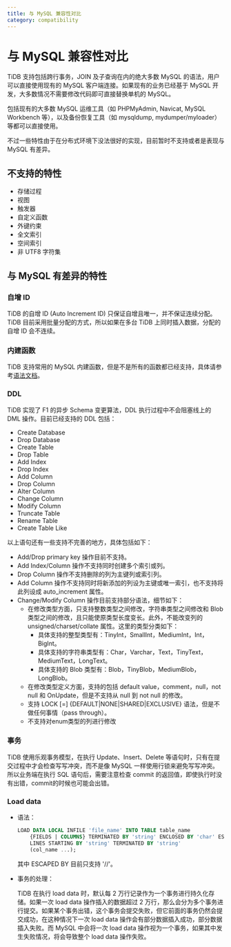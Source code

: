 ```yaml
---
title: 与 MySQL 兼容性对比
category: compatibility
---
```


# 与 MySQL 兼容性对比

TiDB 支持包括跨行事务，JOIN 及子查询在内的绝大多数 MySQL 的语法，用户可以直接使用现有的 MySQL 客户端连接。如果现有的业务已经基于 MySQL 开发，大多数情况不需要修改代码即可直接替换单机的 MySQL。

包括现有的大多数 MySQL 运维工具（如 PHPMyAdmin, Navicat, MySQL Workbench 等），以及备份恢复工具（如 mysqldump, mydumper/myloader）等都可以直接使用。

不过一些特性由于在分布式环境下没法很好的实现，目前暂时不支持或者是表现与 MySQL 有差异。

## 不支持的特性

* 存储过程
* 视图
* 触发器
* 自定义函数
* 外键约束
* 全文索引
* 空间索引
* 非 UTF8 字符集

## 与 MySQL 有差异的特性
### 自增 ID
TiDB 的自增 ID (Auto Increment ID) 只保证自增且唯一，并不保证连续分配。TiDB 目前采用批量分配的方式，所以如果在多台 TiDB 上同时插入数据，分配的自增 ID 会不连续。

### 内建函数
TiDB 支持常用的 MySQL 内建函数，但是不是所有的函数都已经支持，具体请参考[语法文档](https://pingcap.github.io/sqlgram/#FunctionCallKeyword)。

### DDL
TiDB 实现了 F1 的异步 Schema 变更算法，DDL 执行过程中不会阻塞线上的 DML 操作。目前已经支持的 DDL 包括：

+ Create Database
+ Drop Database
+ Create Table
+ Drop Table
+ Add Index
+ Drop Index
+ Add Column
+ Drop Column
+ Alter Column
+ Change Column
+ Modify Column
+ Truncate Table
+ Rename Table
+ Create Table Like

以上语句还有一些支持不完善的地方，具体包括如下：

+ Add/Drop primary key 操作目前不支持。
+ Add Index/Column 操作不支持同时创建多个索引或列。
+ Drop Column 操作不支持删除的列为主键列或索引列。
+ Add Column 操作不支持同时将新添加的列设为主键或唯一索引，也不支持将此列设成 auto_increment 属性。
+ Change/Modify Column 操作目前支持部分语法，细节如下：
    - 在修改类型方面，只支持整数类型之间修改，字符串类型之间修改和 Blob 类型之间的修改，且只能使原类型长度变长。此外，不能改变列的 unsigned/charset/collate 属性。这里的类型分类如下：
        * 具体支持的整型类型有：TinyInt，SmallInt，MediumInt，Int，BigInt。
        * 具体支持的字符串类型有：Char，Varchar，Text，TinyText，MediumText，LongText。
        * 具体支持的 Blob 类型有：Blob，TinyBlob，MediumBlob，LongBlob。
    - 在修改类型定义方面，支持的包括 default value，comment，null，not null 和 OnUpdate，但是不支持从 null 到 not null 的修改。
    - 支持 LOCK [=] {DEFAULT|NONE|SHARED|EXCLUSIVE} 语法，但是不做任何事情（pass through）。
    - 不支持对enum类型的列进行修改

### 事务
TiDB 使用乐观事务模型，在执行 Update、Insert、Delete 等语句时，只有在提交过程中才会检查写写冲突，而不是像 MySQL 一样使用行锁来避免写写冲突。所以业务端在执行 SQL 语句后，需要注意检查 commit 的返回值，即使执行时没有出错，commit的时候也可能会出错。

### Load data

+  语法：

    ```sql
    LOAD DATA LOCAL INFILE 'file_name' INTO TABLE table_name
        {FIELDS | COLUMNS} TERMINATED BY 'string' ENCLOSED BY 'char' ESCAPED BY 'char'
        LINES STARTING BY 'string' TERMINATED BY 'string'
        (col_name ...);
    ```

    其中 ESCAPED BY 目前只支持 '/\/\'。

+   事务的处理：

    TiDB 在执行 load data 时，默认每 2 万行记录作为一个事务进行持久化存储。如果一次 load data 操作插入的数据超过 2 万行，那么会分为多个事务进行提交。如果某个事务出错，这个事务会提交失败，但它前面的事务仍然会提交成功，在这种情况下一次 load data 操作会有部分数据插入成功，部分数据插入失败。而 MySQL 中会将一次 load data 操作视为一个事务，如果其中发生失败情况，将会导致整个 load data 操作失败。
